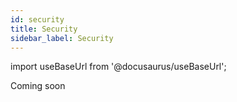 ```yaml
---
id: security
title: Security
sidebar_label: Security
---
```


import useBaseUrl from '@docusaurus/useBaseUrl';

Coming soon

